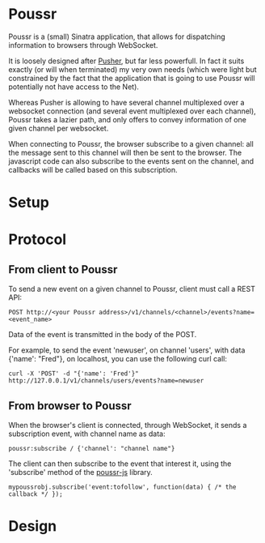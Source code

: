 Poussr
==========

Poussr is a (small) Sinatra application, that allows for dispatching information to 
browsers through WebSocket.

It is loosely designed after [Pusher](http://pusherapp.com), but far less powerfull.
In fact it suits exactly (or will when terminated) my very own needs
(which were light but constrained by the fact that the application
that is going to use Poussr will potentially not have access to the Net).

Whereas Pusher is allowing to have several channel multiplexed over a
websocket connection (and several event multiplexed over each
channel), Poussr takes a lazier path, and only offers to convey
information of one given channel per websocket.

When connecting to Poussr, the browser subscribe to a given channel:
all the message sent to this channel will then be sent to the browser.
The javascript code can also subscribe to the events sent on the
channel, and callbacks will be called based on this subscription.


Setup
=========


Protocol
=========

From client to Poussr
---------------------

To send a new event on a given channel to Poussr, client must call a
REST API:

    POST http://<your Poussr address>/v1/channels/<channel>/events?name=<event_name>

Data of the event is transmitted in the body of the POST.

For example, to send the event 'newuser', on channel 'users', with
data {'name': "Fred"}, on localhost, you can use the following curl
call:

    curl -X 'POST' -d "{'name': 'Fred'}" http://127.0.0.1/v1/channels/users/events?name=newuser


From browser to Poussr
----------------------

When the browser's client is connected, through WebSocket, it sends a
subscription event, with channel name as data:

    poussr:subscribe / {'channel': "channel name"}

The client can then subscribe to the event that interest it, using the
'subscribe' method of the
[poussr-js](git@github.com:sleeper/poussr-js.git) library.

    mypoussrobj.subscribe('event:tofollow', function(data) { /* the callback */ });


Design
=========
